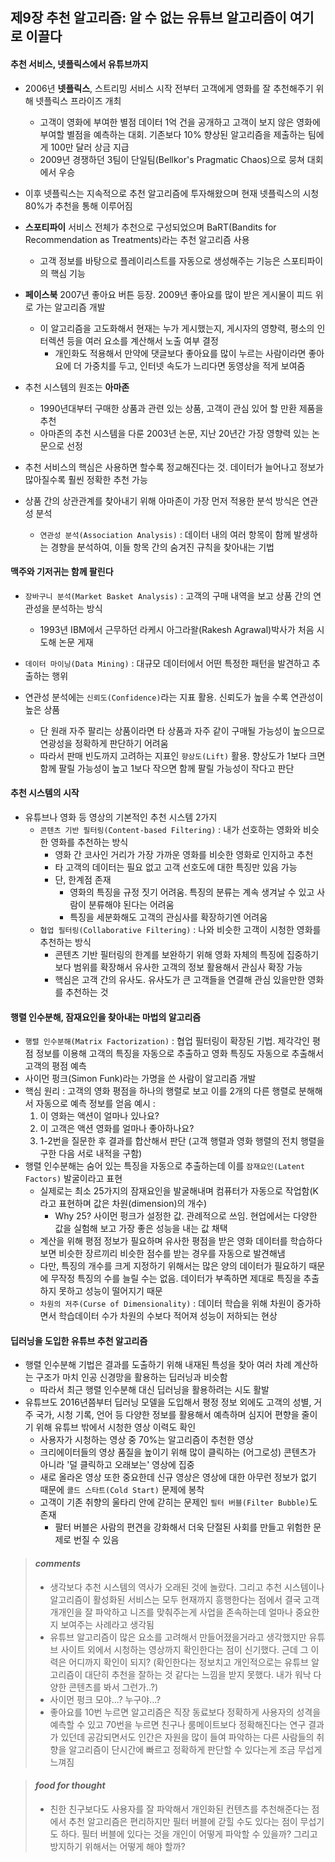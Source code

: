 ## 제9장 추천 알고리즘: 알 수 없는 유튜브 알고리즘이 여기로 이끌다

#### 추천 서비스, 넷플릭스에서 유튜브까지
- 2006년 **넷플릭스**, 스트리밍 서비스 시작 전부터 고객에게 영화를 잘 추천해주기 위해 넷플릭스 프라이즈 개최
    - 고객이 영화에 부여한 별점 데이터 1억 건을 공개하고 고객이 보지 않은 영화에 부여할 별점을 예측하는 대회. 기존보다 10% 향상된 알고리즘을 제출하는 팀에게 100만 달러 상금 지급
    - 2009년 경쟁하던 3팀이 단일팀(Bellkor's Pragmatic Chaos)으로 뭉쳐 대회에서 우승
- 이후 넷플릭스는 지속적으로 추천 알고리즘에 투자해왔으며 현재 넷플릭스의 시청 80%가 추천을 통해 이루어짐

- **스포티파이** 서비스 전체가 추천으로 구성되었으며 BaRT(Bandits for Recommendation as Treatments)라는 추천 알고리즘 사용
    - 고객 정보를 바탕으로 플레이리스트를 자동으로 생성해주는 기능은 스포티파이의 핵심 기능

- **페이스북** 2007년 좋아요 버튼 등장. 2009년 좋아요를 많이 받은 게시물이 피드 위로 가는 알고리즘 개발
    - 이 알고리즘을 고도화해서 현재는 누가 게시했는지, 게시자의 영향력, 평소의 인터렉션 등을 여러 요소를 계산해서 노출 여부 결정
        - 개인화도 적용해서 만약에 댓글보다 좋아요를 많이 누르는 사람이라면 좋아요에 더 가중치를 두고, 인터넷 속도가 느리다면 동영상을 적게 보여줌

- 추천 시스템의 원조는 **아마존**
    - 1990년대부터 구매한 상품과 관련 있는 상품, 고객이 관심 있어 할 만환 제품을 추천
    - 아마존의 추천 시스템을 다룬 2003년 논문, 지난 20년간 가장 영향력 있는 논문으로 선정
- 추천 서비스의 핵심은 사용하면 할수록 정교해진다는 것. 데이터가 늘어나고 정보가 많아질수록 훨씬 정확한 추천 가능
- 상품 간의 상관관계를 찾아내기 위해 아마존이 가장 먼저 적용한 분석 방식은 연관성 분석
    - `연관성 분석(Association Analysis)` : 데이터 내의 여러 항목이 함께 발생하는 경향을 분석하여, 이들 항목 간의 숨겨진 규칙을 찾아내는 기법


#### 맥주와 기저귀는 함께 팔린다
- `장바구니 분석(Market Basket Analysis)` : 고객의 구매 내역을 보고 상품 간의 연관성을 분석하는 방식
    - 1993년 IBM에서 근무하던 라케시 아그라왈(Rakesh Agrawal)박사가 처음 시도해 논문 게재
- `데이터 마이닝(Data Mining)` : 대규모 데이터에서 어떤 특정한 패턴을 발견하고 추출하는 행위

- 연관성 분석에는 `신뢰도(Confidence)`라는 지표 활용. 신뢰도가 높을 수록 연관성이 높은 상품
    - 단 원래 자주 팔리는 상품이라면 타 상품과 자주 같이 구매될 가능성이 높으므로 연광성을 정확하게 판단하기 어려움
    - 따라서 판매 빈도까지 고려하는 지표인 `향상도(Lift)` 활용. 향상도가 1보다 크면 함께 팔릴 가능성이 높고 1보다 작으면 함께 팔릴 가능성이 작다고 판단


#### 추천 시스템의 시작
- 유튜브나 영화 등 영상의 기본적인 추천 시스템 2가지
    - `콘텐츠 기반 필터링(Content-based Filtering)` : 내가 선호하는 영화와 비슷한 영화를 추천하는 방식
        - 영화 간 코사인 거리가 가장 가까운 영화를 비슷한 영화로 인지하고 추천
        - 타 고객의 데이터는 필요 없고 고객 선호도에 대한 특징만 있음 가능
        - 단, 한계점 존재
            - 영화의 특징을 규정 짓기 어려움. 특징의 분류는 계속 생겨날 수 있고 사람이 분류해야 된다는 어려움
            - 특징을 세분화해도 고객의 관심사를 확장하기엔 어려움
    - `협업 필터링(Collaborative Filtering)` : 나와 비슷한 고객이 시청한 영화를 추천하는 방식
        - 콘텐츠 기반 필터링의 한계를 보완하기 위해 영화 자체의 특징에 집중하기 보다 범위를 확장해서 유사한 고객의 정보 활용해서 관심사 확장 가능
        - 핵심은 고객 간의 유사도. 유사도가 큰 고객들을 연결해 관심 있을만한 영화를 추천하는 것


#### 행렬 인수분해, 잠재요인을 찾아내는 마법의 알고리즘
- `행렬 인수분해(Matrix Factorization)` : 협업 필터링이 확장된 기법. 제각각인 평점 정보를 이용해 고객의 특징을 자동으로 추출하고 영화 특징도 자동으로 추출해서 고객의 평점 예측
- 사이먼 펑크(Simon Funk)라는 가명을 쓴 사람이 알고리즘 개발
- 핵심 원리 : 고객의 영화 평점을 하나의 행렬로 보고 이를 2개의 다른 행렬로 분해해서 자동으로 예측 정보를 얻음
    예시 : 
    1) 이 영화는 액션이 얼마나 있나요?
    2) 이 고객은 액션 영화를 얼마나 좋아하나요?
    3) 1-2번을 질문한 후 결과를 합산해서 판단
    (고객 행렬과 영화 행렬의 전치 행렬을 구한 다음 서로 내적을 구함)
- 행렬 인수분해는 숨어 있는 특징을 자동으로 추출하는데 이를 `잠재요인(Latent Factors)` 발굴이라고 표현
    - 실제로는 최소 25가지의 잠재요인을 발굴해내며 컴퓨터가 자동으로 작업함(K라고 표현하며 값은 차원(dimension)의 개수)
        - Why 25? 사이먼 펑크가 설정한 값. 관례적으로 쓰임. 현업에서는 다양한 값을 실험해 보고 가장 좋은 성능을 내는 값 채택
    - 계산을 위해 평점 정보가 필요하며 유사한 평점을 받은 영화 데이터를 학습하다 보면 비슷한 장르끼리 비슷한 점수를 받는 경우를 자동으로 발견해냄
    - 다만, 특징의 개수를 크게 지정하기 위해서는 많은 양의 데이터가 필요하기 때문에 무작정 특징의 수를 늘릴 수는 없음. 데이터가 부족하면 제대로 특징을 추출하지 못하고 성능이 떨어지기 때문
    - `차원의 저주(Curse of Dimensionality)` : 데이터 학습을 위해 차원이 증가하면서 학습데이터 수가 차원의 수보다 적어져 성능이 저하되는 현상


#### 딥러닝을 도입한 유튜브 추천 알고리즘
- 행렬 인수분해 기법은 결과를 도출하기 위해 내재된 특성을 찾아 여러 차례 계산하는 구조가 마치 인공 신경망을 활용하는 딥러닝과 비슷함
    - 따라서 최근 행렬 인수분해 대신 딥러닝을 활용하려는 시도 활발
- 유튜브도 2016년쯤부터 딥러닝 모델을 도입해서 평정 정보 외에도 고객의 성별, 거주 국가, 시청 기록, 언어 등 다양한 정보를 활용해서 예측하며 심지어 편향을 줄이기 위해 유튜브 밖에서 시청한 영상 이력도 확인
    - 사용자가 시청하는 영상 중 70%는 알고리즘이 추천한 영상
    - 크리에이터들의 영상 품질을 높이기 위해 많이 클릭하는 (어그로성) 콘텐츠가 아니라 '덜 클릭하고 오래보는' 영상에 집중
    - 새로 올라온 영상 또한 중요한데 신규 영상은 영상에 대한 아무런 정보가 없기 때문에 `콜드 스타트(Cold Start)` 문제에 봉착
    - 고객이 기존 취향의 울타리 안에 갇히는 문제인 `필터 버블(Filter Bubble)`도 존재
        - 팔터 버블은 사람의 편견을 강화해서 더욱 단절된 사회를 만들고 위험한 문제로 번질 수 있음


> #### ***comments***
> - 생각보다 추천 시스템의 역사가 오래된 것에 놀랐다. 그리고 추천 시스템이나 알고리즘이 활성화된 서비스는 모두 현재까지 흥행한다는 점에서 결국 고객 개개인을 잘 파악하고 니즈를 맞춰주는게 사업을 존속하는데 얼마나 중요한지 보여주는 사례라고 생각됨
> - 유튜브 알고리즘이 많은 요소를 고려해서 만들어졌을거라고 생각했지만 유튜브 사이트 외에서 시청하는 영상까지 확인한다는 점이 신기했다. 근데 그 이력은 어디까지 확인이 되지? (확인한다는 정보치고 개인적으로는 유튜브 알고리즘이 대단히 추천을 잘하는 것 같다는 느낌을 받지 못했다. 내가 워낙 다양한 콘텐츠를 봐서 그런가..?)
> - 사이먼 펑크 모야...? 누구야...?
> - 좋아요를 10번 누르면 알고리즘은 직장 동료보다 정확하게 사용자의 성격을 예측할 수 있고 70번을 누르면 친구나 룸메이트보다 정확해진다는 연구 결과가 있던데 공감되면서도 인간은 자원을 많이 들여 파악하는 다른 사람들의 취향을 알고리즘이 단시간에 빠르고 정확하게 판단할 수 있다는게 조금 무섭게 느껴짐


> #### ***food for thought***
> - 친한 친구보다도 사용자를 잘 파악해서 개인화된 컨텐츠를 추천해준다는 점에서 추천 알고리즘은 편리하지만 필터 버블에 갇힐 수도 있다는 점이 무섭기도 하다. 필터 버블에 있다는 것을 개인이 어떻게 파악할 수 있을까? 그리고 방지하기 위해서는 어떻게 해야 할까?